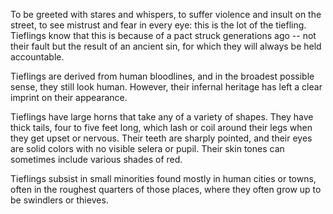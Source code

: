 To be greeted with stares and whispers, to suffer
violence and insult on the street, to see mistrust and
fear in every eye: this is the lot of the tiefling. 
Tieflings know that this is because of a
pact struck generations ago -- not
their fault but the result of an ancient sin, for which
they will always be held accountable.

Tieflings are derived from human bloodlines, and in the
broadest possible sense, they still look human. However,
their infernal heritage has left a clear imprint on their
appearance. 

Tieflings have large horns that take any of a variety of shapes. 
They have thick tails, four to five feet long, which lash or coil
around their legs when they get upset or nervous. Their
teeth are sharply pointed, and their eyes are
solid colors with no visible selera or pupil. 
Their skin tones can sometimes include various
shades of red.

Tieflings subsist in small minorities found mostly in
human cities or towns, often in the roughest quarters
of those places, where they often grow up to be 
swindlers or thieves.


